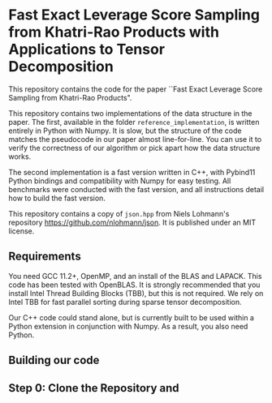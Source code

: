 # Fast Exact Leverage Score Sampling from Khatri-Rao Products with Applications to Tensor Decomposition
This repository contains the code for
the paper ``Fast Exact Leverage Score Sampling
from Khatri-Rao Products". 

This repository contains two implementations of the
data structure in the paper. The first,
available in the folder `reference_implementation`,
is written entirely in Python with Numpy. It is
slow, but the structure of the code matches
the pseudocode in our paper almost line-for-line. You
can use it to verify the correctness of our algorithm
or pick apart how the data structure works.

The second implementation is a fast version written
in C++, with Pybind11 Python bindings 
and compatibility with Numpy for easy 
testing. All benchmarks were conducted
with the fast version, and all instructions detail
how to build the fast version.

This repository contains a copy of `json.hpp`
from Niels Lohmann's repository 
<https://github.com/nlohmann/json>. It is published
under an MIT license.

## Requirements 
You need GCC 11.2+, OpenMP, and an install of the BLAS
and LAPACK. This code has been tested with OpenBLAS.
It is strongly recommended that you install Intel
Thread Building Blocks (TBB), but this is not
required. We rely on Intel TBB for fast parallel 
sorting during sparse tensor decomposition.

Our C++ code could stand alone, but is currently built
to be used within a Python extension in conjunction
with Numpy. As a result, you also need Python.

## Building our code 

## Step 0: Clone the Repository and  

